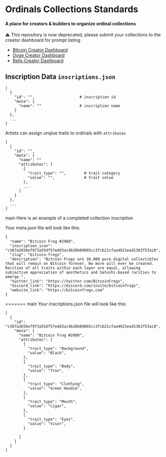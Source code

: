# Ordinals Collections Standards

#### A place for creators &amp; builders to organize ordinal collections

⚠️ This repository is now deprecated, please submit your collections to the creator dashboard for prompt listing

- [Bitcoin Creator Dashboard](https://ordinalswallet.com/creator-dashboard)
- [Doge Creator Dashboard](https://dpge.ordinalswallet.com/creator-dashboard)
- [Bells Creator Dashboard](https://bells.ordinalswallet.com/creator-dashboard)


## Inscription Data `inscriptions.json`

```
[
  {
    "id": "",                    # inscription id
    "meta": {
      "name": ""                 # inscription name
    }
  },
  ...
]
```

Artists can assign unqiue traits to ordinals with `attributes`

```
[
  {
    "id": "",
    "meta": {
      "name": ""
      "attributes": [
        {
          "trait_type": "",        # trait category
          "value": "",             # trait value
        },
        ...
      ]
    }
  },
  ...
]
```

main
Here is an example of a completed collection inscription

Your meta.json file will look like this:

```
{
  "name": "Bitcoin Frog #2989",
  "inscription_icon": "c387a2656ef973a55df57edd3ac4b26b09865cc3fcb21cfaa4921ead1363f53ai0",
  "slug": "bitcoin-frogs",
  "description": "Bitcoin Frogs are 10,000 pure digital collectibles that will remain on Bitcoin forever. No more will ever be created. Rarities of all traits within each layer are equal, allowing subjective appreciation of aesthetics and Satoshi-based rarities to emerge.",
  "twitter_link": "https://twitter.com/BitcoinFrogs",
  "discord_link": "https://discord.com/invite/bitcoinfrogs",
  "website_link": "https://bitcoinfrogs.com"
}
```

=======
main
Your inscriptions.json file will look like this:

```
[
  {
    "id": "c387a2656ef973a55df57edd3ac4b26b09865cc3fcb21cfaa4921ead1363f53ai0",
    "meta": {
      "name": "Bitcoin Frog #2989",
      "attributes": [
        {
          "trait_type": "Background",
          "value": "Black",
        },
        {
          "trait_type": "Body",
          "value": "Tron",
        },
        {
          "trait_type": "Clothing",
          "value": "Green Hoodie",
        },
        {
          "trait_type": "Mouth",
          "value": "Cigar",
        },
        {
          "trait_type": "Eyes",
          "value": "Visor",
        }

      ]
    }
  }
]
```
